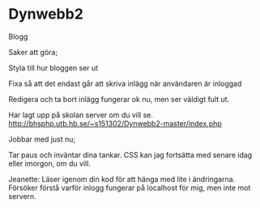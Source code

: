 # Dynwebb2
Blogg


Saker att göra;

Styla till hur bloggen ser ut

Fixa så att det endast går att skriva inlägg när användaren är inloggad

Redigera och ta bort inlägg fungerar ok nu, men ser väldigt fult ut. 

Har lagt upp på skolan server om du vill se.
http://bhsphp.utb.hb.se/~s151302/Dynwebb2-master/index.php

Jobbar med just nu;

Tar paus och inväntar dina tankar. CSS kan jag fortsätta med senare idag eller imorgon, om du vill.

Jeanette: Läser igenom din kod för att hänga med lite i ändringarna. Försöker förstå varför inlogg fungerar på localhost för mig, men inte mot servern.
